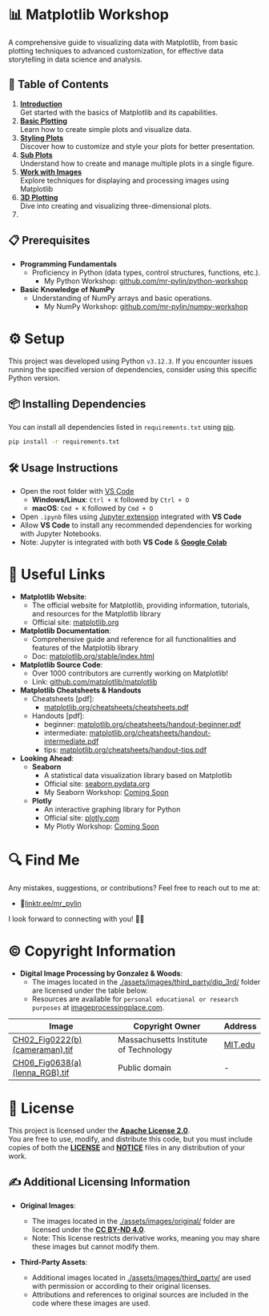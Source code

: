 # 📊 Matplotlib Workshop
A comprehensive guide to visualizing data with Matplotlib, from basic plotting techniques to advanced customization, for effective data storytelling in data science and analysis.

## 📖 Table of Contents
   1. [**Introduction**](./codes/01_introduction.ipynb)  
      Get started with the basics of Matplotlib and its capabilities.
   1. [**Basic Plotting**](./codes/02_basic-plotting.ipynb)  
      Learn how to create simple plots and visualize data.
   1. [**Styling Plots**](./codes/03_styling-plots.ipynb)  
      Discover how to customize and style your plots for better presentation.
   1. [**Sub Plots**](./codes/04_subplots.ipynb)  
      Understand how to create and manage multiple plots in a single figure.
   1. [**Work with Images**](./codes/05_work-with-images.ipynb)  
      Explore techniques for displaying and processing images using Matplotlib
   1. [**3D Plotting**](./codes/06_3d-plotting.ipynb)  
      Dive into creating and visualizing three-dimensional plots.
   1. 


## 📋 Prerequisites
   - **Programming Fundamentals**
      - Proficiency in Python (data types, control structures, functions, etc.).
         - My Python Workshop: [github.com/mr-pylin/python-workshop](https://github.com/mr-pylin/python-workshop)
   - **Basic Knowledge of NumPy**
      - Understanding of NumPy arrays and basic operations.
         - My NumPy Workshop: [github.com/mr-pylin/numpy-workshop](https://github.com/mr-pylin/numpy-workshop)

# ⚙️ Setup
This project was developed using Python `v3.12.3`. If you encounter issues running the specified version of dependencies, consider using this specific Python version.

## 📦 Installing Dependencies
You can install all dependencies listed in `requirements.txt` using [pip](https://pip.pypa.io/en/stable/installation/).
```bash
pip install -r requirements.txt
```

## 🛠️ Usage Instructions
   - Open the root folder with [VS Code](https://code.visualstudio.com/)
      - **Windows/Linux**: `Ctrl + K` followed by `Ctrl + O`
      - **macOS**: `Cmd + K` followed by `Cmd + O`
   - Open `.ipynb` files using [Jupyter extension](https://marketplace.visualstudio.com/items?itemName=ms-toolsai.jupyter) integrated with **VS Code**
   - Allow **VS Code** to install any recommended dependencies for working with Jupyter Notebooks.
   - Note: Jupyter is integrated with both **VS Code** & **[Google Colab](https://colab.research.google.com/)**

# 🔗 Useful Links
   - **Matplotlib Website**:
      - The official website for Matplotlib, providing information, tutorials, and resources for the Matplotlib library
      - Official site: [matplotlib.org](https://matplotlib.org)
   - **Matplotlib Documentation**:
      - Comprehensive guide and reference for all functionalities and features of the Matplotlib library
      - Doc: [matplotlib.org/stable/index.html](https://matplotlib.org/stable/index.html)
   - **Matplotlib Source Code**:
      - Over 1000 contributors are currently working on Matplotlib!
      - Link: [github.com/matplotlib/matplotlib](https://github.com/matplotlib/matplotlib)
   - **Matplotlib Cheatsheets & Handouts**
      - Cheatsheets [pdf]:
         - [matplotlib.org/cheatsheets/cheatsheets.pdf](https://matplotlib.org/cheatsheets/cheatsheets.pdf)
      - Handouts [pdf]:
         - beginner: [matplotlib.org/cheatsheets/handout-beginner.pdf](https://matplotlib.org/cheatsheets/handout-beginner.pdf)
         - intermediate: [matplotlib.org/cheatsheets/handout-intermediate.pdf](https://matplotlib.org/cheatsheets/handout-intermediate.pdf)
         - tips: [matplotlib.org/cheatsheets/handout-tips.pdf](https://matplotlib.org/cheatsheets/handout-tips.pdf)
   - **Looking Ahead**:
      - **Seaborn**
         - A statistical data visualization library based on Matplotlib
         - Official site: [seaborn.pydata.org](https://seaborn.pydata.org/)
         - My Seaborn Workshop: [Coming Soon](https://github.com/mr-pylin/#)
      - **Plotly**
         - An interactive graphing library for Python
         - Official site: [plotly.com](https://plotly.com/)
         - My Plotly Workshop: [Coming Soon](https://github.com/mr-pylin/#)

# 🔍 Find Me
Any mistakes, suggestions, or contributions? Feel free to reach out to me at:
   - 📍[linktr.ee/mr_pylin](https://linktr.ee/mr_pylin)
   
I look forward to connecting with you! 🏃‍♂️

# ©️ Copyright Information
- **Digital Image Processing by Gonzalez & Woods**:
   - The images located in the [./assets/images/third_party/dip_3rd/](./assets/images/third_party/dip_3rd/) folder are licensed under the table below.
   - Resources are available for `personal educational or research purposes` at [imageprocessingplace.com](https://www.imageprocessingplace.com/DIP-3E/dip3e_book_images_downloads.htm).
<table style="margin: 0 auto;">
   <thead>
      <tr>
         <th>Image</th>
         <th>Copyright Owner</th>
         <th>Address</th>
      </tr>
   </thead>
   <tbody>
      <tr>
         <td><a href="./assets/images/third_party/dip_3rd/CH02_Fig0222(b)(cameraman).tif">CH02_Fig0222(b)(cameraman).tif</a></td>
         <td>Massachusetts Institute of Technology</td>
         <td><a href="https://MIT.edu">MIT.edu</a></td>
      </tr>
      <tr>
         <td><a href="./assets/images/third_party/dip_3rd/CH06_Fig0638(a)(lenna_RGB).tif">CH06_Fig0638(a)(lenna_RGB).tif</a></td>
         <td>Public domain</td>
         <td>-</td>
      </tr>
   </tbody>
</table>

# 📄 License
This project is licensed under the **[Apache License 2.0](./LICENSE)**.  
You are free to use, modify, and distribute this code, but you must include copies of both the [**LICENSE**](./LICENSE) and [**NOTICE**](./NOTICE) files in any distribution of your work.

## ✍️ Additional Licensing Information
- **Original Images**:
   - The images located in the [./assets/images/original/](./assets/images/original/) folder are licensed under the **[CC BY-ND 4.0](./assets/images/original/LICENSE)**.
   - Note: This license restricts derivative works, meaning you may share these images but cannot modify them.

- **Third-Party Assets**:
   - Additional images located in [./assets/images/third_party/](./assets/images/third_party/) are used with permission or according to their original licenses.
   - Attributions and references to original sources are included in the code where these images are used.